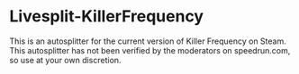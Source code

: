 # Livesplit-KillerFrequency

This is an autosplitter for the current version of Killer Frequency on Steam. This autosplitter has not been verified by the moderators on speedrun.com,
so use at your own discretion.

